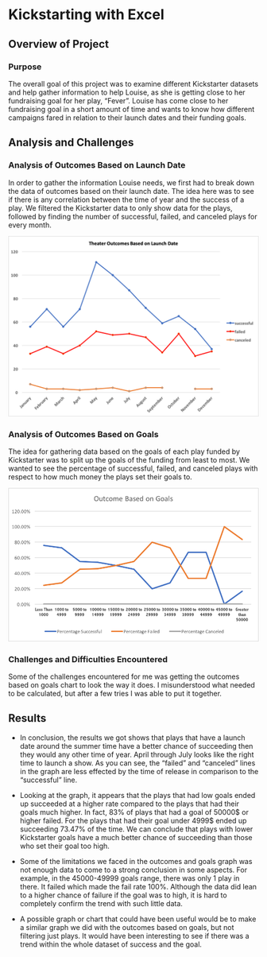 # Kickstarting with Excel

## Overview of Project

### Purpose
The overall goal of this project was to examine different Kickstarter datasets and help gather information to help Louise, as she is getting close to her fundraising goal for her play, “Fever”. Louise has come close to her fundraising goal in a short amount of time and wants to know how different campaigns fared in relation to their launch dates and their funding goals.
## Analysis and Challenges

### Analysis of Outcomes Based on Launch Date
In order to gather the information Louise needs, we first had to break down the data of outcomes based on their launch date. The idea here was to see if there is any correlation between the time of year and the success of a play. We filtered the Kickstarter data to only show data for the plays, followed by finding the number of successful, failed, and canceled plays for every month.
 
![Theater_Outcomes_vs_Launch](https://github.com/JacobSteinfeld/kickstarter-analysis/blob/master/Theater_Outcomes_vs_Launch.png?raw=true)

### Analysis of Outcomes Based on Goals
The idea for gathering data based on the goals of each play funded by Kickstarter was to split up the goals of the funding from least to most. We wanted to see the percentage of successful, failed, and canceled plays with respect to how much money the plays set their goals to. 


![Outcomes_vs_goals](https://github.com/JacobSteinfeld/kickstarter-analysis/blob/master/Outcomes_vs_Goals.png?raw=true)

### Challenges and Difficulties Encountered
Some of the challenges encountered for me was getting the outcomes based on goals chart to look the way it does. I misunderstood what needed to be calculated, but after a few tries I was able to put it together.
## Results

- In conclusion, the results we got shows that plays that have a launch date around the summer time have a better chance of succeeding then they would any other time of year. April through July looks like the right time to launch a show.  As you can see, the “failed” and “canceled” lines in the graph are less effected by the time of release in comparison to the “successful” line. 

- Looking at the graph, it appears that the plays that had low goals ended up succeeded at a higher rate compared to the plays that had their goals much higher. In fact, 83% of plays that had a goal of 50000$ or higher failed. For the plays that had their goal under 4999$ ended up succeeding 73.47% of the time. We can conclude that plays with lower Kickstarter goals have a much better chance of succeeding than those who set their goal too high.

- Some of the limitations we faced in the outcomes and goals graph was not enough data to come to a strong conclusion in some aspects. For example, in the 45000-49999 goals range, there was only 1 play in there. It failed which made the fail rate 100%. Although the data did lean to a higher chance of failure if the goal was to high, it is hard to completely confirm the trend with such little data.

- A possible graph or chart that could have been useful would be to make a similar graph we did with the outcomes based on goals, but not filtering just plays. It would have been interesting to see if there was a trend within the whole dataset of success and the goal. 